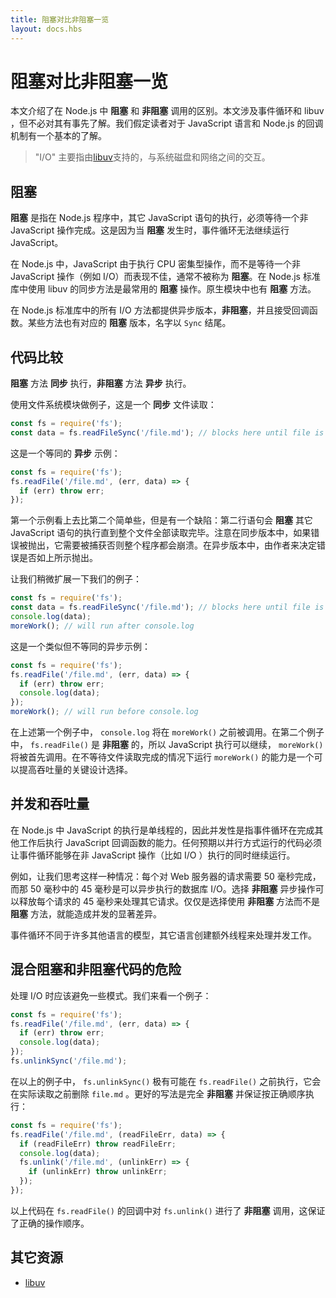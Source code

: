 ```yaml
---
title: 阻塞对比非阻塞一览
layout: docs.hbs
---
```


# 阻塞对比非阻塞一览

本文介绍了在 Node.js 中 **阻塞** 和 **非阻塞** 调用的区别。本文涉及事件循环和 libuv ，但不必对其有事先了解。我们假定读者对于 JavaScript 语言和 Node.js 的回调机制有一个基本的了解。

> "I/O" 主要指由[libuv](https://libuv.org/)支持的，与系统磁盘和网络之间的交互。

## 阻塞

**阻塞** 是指在 Node.js 程序中，其它 JavaScript 语句的执行，必须等待一个非 JavaScript 操作完成。这是因为当 **阻塞** 发生时，事件循环无法继续运行 JavaScript。

在 Node.js 中，JavaScript 由于执行 CPU 密集型操作，而不是等待一个非 JavaScript 操作（例如 I/O）而表现不佳，通常不被称为 **阻塞**。在 Node.js 标准库中使用 libuv 的同步方法是最常用的 **阻塞** 操作。原生模块中也有 **阻塞** 方法。

在 Node.js 标准库中的所有 I/O 方法都提供异步版本，**非阻塞**，并且接受回调函数。某些方法也有对应的 **阻塞** 版本，名字以 `Sync` 结尾。

## 代码比较

**阻塞** 方法 **同步** 执行，**非阻塞** 方法 **异步** 执行。

使用文件系统模块做例子，这是一个 **同步** 文件读取：

```js
const fs = require('fs');
const data = fs.readFileSync('/file.md'); // blocks here until file is read
```

这是一个等同的 **异步** 示例：

```js
const fs = require('fs');
fs.readFile('/file.md', (err, data) => {
  if (err) throw err;
});
```

第一个示例看上去比第二个简单些，但是有一个缺陷：第二行语句会 **阻塞** 其它 JavaScript 语句的执行直到整个文件全部读取完毕。注意在同步版本中，如果错误被抛出，它需要被捕获否则整个程序都会崩溃。在异步版本中，由作者来决定错误是否如上所示抛出。

让我们稍微扩展一下我们的例子：

```js
const fs = require('fs');
const data = fs.readFileSync('/file.md'); // blocks here until file is read
console.log(data);
moreWork(); // will run after console.log
```

这是一个类似但不等同的异步示例：

```js
const fs = require('fs');
fs.readFile('/file.md', (err, data) => {
  if (err) throw err;
  console.log(data);
});
moreWork(); // will run before console.log
```

在上述第一个例子中， `console.log` 将在 `moreWork()` 之前被调用。在第二个例子中， `fs.readFile()` 是 **非阻塞** 的，所以 JavaScript 执行可以继续， `moreWork()` 将被首先调用。在不等待文件读取完成的情况下运行 `moreWork()` 的能力是一个可以提高吞吐量的关键设计选择。

## 并发和吞吐量

在 Node.js 中 JavaScript 的执行是单线程的，因此并发性是指事件循环在完成其他工作后执行 JavaScript 回调函数的能力。任何预期以并行方式运行的代码必须让事件循环能够在非 JavaScript 操作（比如 I/O ）执行的同时继续运行。

例如，让我们思考这样一种情况：每个对 Web 服务器的请求需要 50 毫秒完成，而那 50 毫秒中的 45 毫秒是可以异步执行的数据库 I/O。选择 **非阻塞** 异步操作可以释放每个请求的 45 毫秒来处理其它请求。仅仅是选择使用 **非阻塞** 方法而不是 **阻塞** 方法，就能造成并发的显著差异。

事件循环不同于许多其他语言的模型，其它语言创建额外线程来处理并发工作。

## 混合阻塞和非阻塞代码的危险

处理 I/O 时应该避免一些模式。我们来看一个例子：

```js
const fs = require('fs');
fs.readFile('/file.md', (err, data) => {
  if (err) throw err;
  console.log(data);
});
fs.unlinkSync('/file.md');
```

在以上的例子中， `fs.unlinkSync()` 极有可能在 `fs.readFile()` 之前执行，它会在实际读取之前删除 `file.md` 。更好的写法是完全 **非阻塞** 并保证按正确顺序执行：

```js
const fs = require('fs');
fs.readFile('/file.md', (readFileErr, data) => {
  if (readFileErr) throw readFileErr;
  console.log(data);
  fs.unlink('/file.md', (unlinkErr) => {
    if (unlinkErr) throw unlinkErr;
  });
});
```

以上代码在 `fs.readFile()` 的回调中对 `fs.unlink()` 进行了 **非阻塞** 调用，这保证了正确的操作顺序。

## 其它资源

* [libuv](https://libuv.org/)

